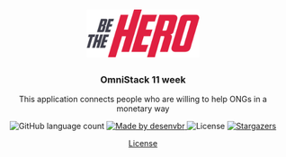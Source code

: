 <!-- @format -->

<h1 align="center">
  <img alt="Be The Hero" src=".github/logo.png" width="200px" />
</h1>

<h3 align="center">OmniStack 11 week</h3>

<p align="center">This application connects people who are willing to help ONGs in a monetary way</p>

<p align="center">
  <img alt="GitHub language count" src="https://img.shields.io/github/languages/count/desenvbr/bethehero?color=%2304D361">

  <a href="https://github.com/desenvbr">
    <img alt="Made by desenvbr" src="https://img.shields.io/badge/made%20by-DesenvBR-%2304D361">
  </a>

  <img alt="License" src="https://img.shields.io/badge/license-MIT-%2304D361">

  <a href="https://github.com/desenvbr/bethehero/stargazers">
    <img alt="Stargazers" src="https://img.shields.io/github/stars/desenvbr/bethehero?style=social">
  </a>
</p>

<p align="center">
  <a href="https://github.com/desenvbr/bethehero/blob/master/LICENSE" target="_blank">License</a>
</p>
